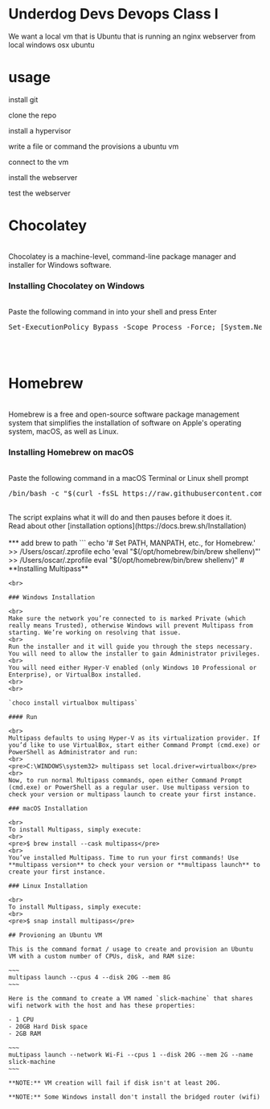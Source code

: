 # Underdog Devs Devops Class I

We want a local vm that is Ubuntu that is running an nginx webserver
from
local
windows
osx
ubuntu

# usage

install git

clone the repo

install a hypervisor

write a file or command the provisions a ubuntu vm

connect to the vm

install the webserver

test the webserver

# **Chocolatey**

<br>
Chocolatey is a machine-level, command-line package manager and installer for Windows software.
<br>

### Installing Chocolatey on Windows

<br>
Paste the following command in into your shell and press Enter
<br>
<pre>Set-ExecutionPolicy Bypass -Scope Process -Force; [System.Net.ServicePointManager]::SecurityProtocol = [System.Net.ServicePointManager]::SecurityProtocol -bor 3072; iex ((New-Object System.Net.WebClient).DownloadString('https://community.chocolatey.org/install.ps1'))</pre>
<br>
<br>

# **Homebrew**

<br>
Homebrew is a free and open-source software package management system that simplifies the installation of software on Apple's operating system, macOS, as well as Linux.
<br>

### Installing Homebrew on macOS

<br>
Paste the following command in a macOS Terminal or Linux shell prompt
<br>
<pre>/bin/bash -c "$(curl -fsSL https://raw.githubusercontent.com/Homebrew/install/master/install.sh)"</pre>
<br>
The script explains what it will do and then pauses before it does it. 
<br>
Read about other [installation options](https://docs.brew.sh/Installation)
<br>
<br>
*** add brew to path
``` 
    echo '# Set PATH, MANPATH, etc., for Homebrew.' >> /Users/oscar/.zprofile
    echo 'eval "$(/opt/homebrew/bin/brew shellenv)"' >> /Users/oscar/.zprofile
    eval "$(/opt/homebrew/bin/brew shellenv)"
# **Installing Multipass**

```
<br>

### Windows Installation

<br>
Make sure the network you’re connected to is marked Private (which really means Trusted), otherwise Windows will prevent Multipass from starting. We’re working on resolving that issue.  
<br>
Run the installer and it will guide you through the steps necessary. You will need to allow the installer to gain Administrator privileges.  
<br>
You will need either Hyper-V enabled (only Windows 10 Professional or Enterprise), or VirtualBox installed.  
<br>
<br>

`choco install virtualbox multipass`

#### Run

<br>
Multipass defaults to using Hyper-V as its virtualization provider. If you’d like to use VirtualBox, start either Command Prompt (cmd.exe) or PowerShell as Administrator and run:
<br>
<pre>C:\WINDOWS\system32> multipass set local.driver=virtualbox</pre>
<br>
Now, to run normal Multipass commands, open either Command Prompt (cmd.exe) or PowerShell as a regular user. Use multipass version to check your version or multipass launch to create your first instance.

### macOS Installation

<br>
To install Multipass, simply execute:
<br>
<pre>$ brew install --cask multipass</pre>
<br>
You’ve installed Multipass. Time to run your first commands! Use **multipass version** to check your version or **multipass launch** to create your first instance.

### Linux Installation

<br>
To install Multipass, simply execute:
<br>
<pre>$ snap install multipass</pre>

## Provioning an Ubuntu VM

This is the command format / usage to create and provision an Ubuntu VM with a custom number of CPUs, disk, and RAM size:

~~~
multipass launch --cpus 4 --disk 20G --mem 8G
~~~

Here is the command to create a VM named `slick-machine` that shares wifi network with the host and has these properties:

- 1 CPU
- 20GB Hard Disk space
- 2GB RAM

~~~
muLtipass launch --network Wi-Fi --cpus 1 --disk 20G --mem 2G --name slick-machine
~~~

**NOTE:** VM creation will fail if disk isn't at least 20G.

**NOTE:** Some Windows install don't install the bridged router (wifi)